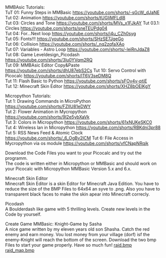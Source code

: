 MMBAsic Tutorials:  
TuT 01: Funny Steps in MMBasic https://youtube.com/shorts/-sGcW_dJaNE  
Tut 02: Animation https://youtube.com/shorts/tUGIiMFLdl8  
Tut 03: Circles and Tone https://youtube.com/shorts/MVs_x1FJkAY
Tut 03.1: Circles https://youtube.com/shorts/sneTEUPdg04  
Tut 04: For...Next loop https://youtube.com/shorts/i4u_CZh0syg  
Tut 05: Fonts!!! https://youtube.com/shorts/SHzSE7JqeGo  
Tut 06: Collision https://youtube.com/shorts/_nq2zqfaXAo  
Tut 07: Variables - Astro Loop https://youtube.com/shorts/-leiRnJdaZ8  
Tut 08: Game Leveldesign_Picodash https://youtube.com/shorts/3lu0YVqm2RQ  
Tut 09: MMBAsic Editor Copy&Paste https://youtube.com/shorts/dhU87ebS2Cs 
Tut 10: Servo Control with Picocalc https://youtube.com/shorts/lT6V3seDM8Q  
Tut 11: Flash Basic to Python https://youtube.com/shorts/sFOv4v-ptiE  
Tut 12: Minecraft Skin Editor https://youtube.com/shorts/XHZ8bOElKgY 

Micropython Tutorials:  
Tut 1: Drawing Commands in MicroPython https://youtube.com/shorts/FZlIU81eDWY    
Tut 2: Flower Animation in Mycropython https://youtube.com/shorts/9l2e5ybXaVk  
Tut 3: Colors in Micropython https://youtube.com/shorts/61xNUKeSKC0  
Tut 4: Wireless lan in Micropython https://youtube.com/shorts/RBKdni3pr88  
Tut 5: RSS News Feed & Atomic Clock https://youtube.com/shorts/_6_OgBv2lCM
Tut 6: File Access in Mycropython via os module https://youtube.com/shorts/vfCNapNRqjk





 

Download the Code Files you want to your Picocalc and try out the programm.  
The code is written either in Micropython or MMBasic and should work on your Picocalc with Micropython MMBasic Version 5.x and 6.x.

Minecraft Skin Editor  
Minecraft Skin Editor is a skin Editor for Minecraft Java Edition. You have to reduce the size of the BMP Files to 64x64 an syve to .png. Also you have to transparent black faces to make the skin apear into Minecraft correcly. 

Picodash  
A Boulderdash like game with 5 thrilling levels. Create new levels in the Code by yourself. 

Create Game MMBasic: Knight-Game by Sasha  
A nice game written by my eleven years old son Shasha. Catch the red enemy and earn money. Vou lost money from your village (dorf) isf the enemy-Knight will reach the bottom of the screen. Download the two bmp Files to start your game properly.
Have so much fun!
[raid.bmp](https://github.com/user-attachments/files/22613555/raid.bmp)
[raid_map.bmp](https://github.com/user-attachments/files/22613578/raid_map.bmp)
